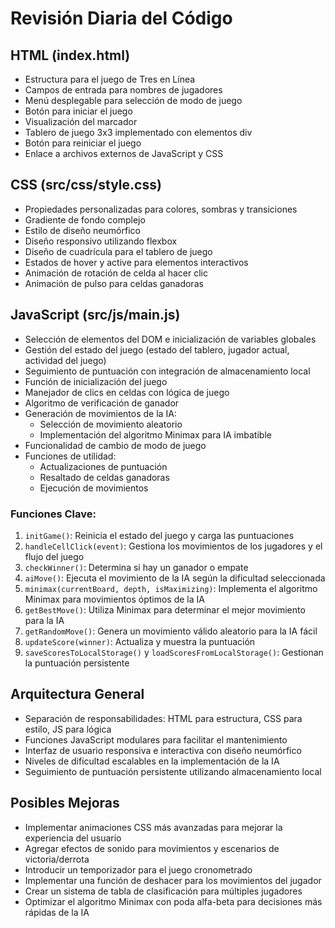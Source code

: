 # Revisión Diaria del Código

## HTML (index.html)
- Estructura para el juego de Tres en Línea
- Campos de entrada para nombres de jugadores
- Menú desplegable para selección de modo de juego
- Botón para iniciar el juego
- Visualización del marcador
- Tablero de juego 3x3 implementado con elementos div
- Botón para reiniciar el juego
- Enlace a archivos externos de JavaScript y CSS

## CSS (src/css/style.css)
- Propiedades personalizadas para colores, sombras y transiciones
- Gradiente de fondo complejo
- Estilo de diseño neumórfico
- Diseño responsivo utilizando flexbox
- Diseño de cuadrícula para el tablero de juego
- Estados de hover y active para elementos interactivos
- Animación de rotación de celda al hacer clic
- Animación de pulso para celdas ganadoras

## JavaScript (src/js/main.js)
- Selección de elementos del DOM e inicialización de variables globales
- Gestión del estado del juego (estado del tablero, jugador actual, actividad del juego)
- Seguimiento de puntuación con integración de almacenamiento local
- Función de inicialización del juego
- Manejador de clics en celdas con lógica de juego
- Algoritmo de verificación de ganador
- Generación de movimientos de la IA:
  - Selección de movimiento aleatorio
  - Implementación del algoritmo Minimax para IA imbatible
- Funcionalidad de cambio de modo de juego
- Funciones de utilidad:
  - Actualizaciones de puntuación
  - Resaltado de celdas ganadoras
  - Ejecución de movimientos

### Funciones Clave:
1. `initGame()`: Reinicia el estado del juego y carga las puntuaciones
2. `handleCellClick(event)`: Gestiona los movimientos de los jugadores y el flujo del juego
3. `checkWinner()`: Determina si hay un ganador o empate
4. `aiMove()`: Ejecuta el movimiento de la IA según la dificultad seleccionada
5. `minimax(currentBoard, depth, isMaximizing)`: Implementa el algoritmo Minimax para movimientos óptimos de la IA
6. `getBestMove()`: Utiliza Minimax para determinar el mejor movimiento para la IA
7. `getRandomMove()`: Genera un movimiento válido aleatorio para la IA fácil
8. `updateScore(winner)`: Actualiza y muestra la puntuación
9. `saveScoresToLocalStorage()` y `loadScoresFromLocalStorage()`: Gestionan la puntuación persistente

## Arquitectura General
- Separación de responsabilidades: HTML para estructura, CSS para estilo, JS para lógica
- Funciones JavaScript modulares para facilitar el mantenimiento
- Interfaz de usuario responsiva e interactiva con diseño neumórfico
- Niveles de dificultad escalables en la implementación de la IA
- Seguimiento de puntuación persistente utilizando almacenamiento local

## Posibles Mejoras
- Implementar animaciones CSS más avanzadas para mejorar la experiencia del usuario
- Agregar efectos de sonido para movimientos y escenarios de victoria/derrota
- Introducir un temporizador para el juego cronometrado
- Implementar una función de deshacer para los movimientos del jugador
- Crear un sistema de tabla de clasificación para múltiples jugadores
- Optimizar el algoritmo Minimax con poda alfa-beta para decisiones más rápidas de la IA
